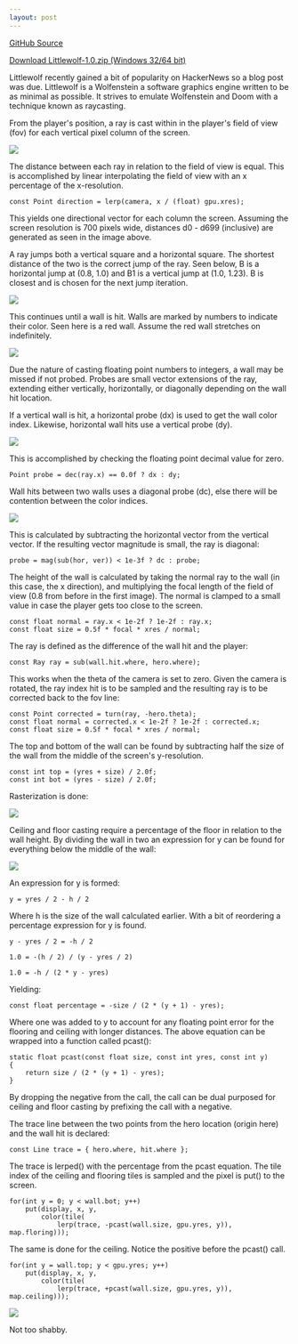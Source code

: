 ```yaml
---
layout: post
---
```


[GitHub Source](https://github.com/glouw/littlewolf)

[Download Littlewolf-1.0.zip (Windows 32/64 bit)](https://github.com/glouw/littlewolf/releases/download/littlewolf-1.0/littlewolf-1.0.zip)

Littlewolf recently gained a bit of popularity on HackerNews so a blog post was due.
Littlewolf is a Wolfenstein a software graphics engine written to be as minimal as possible. It strives to emulate
Wolfenstein and Doom with a technique known as raycasting.

From the player's position, a ray is cast within in the player's field of view (fov) for each vertical pixel column of the screen.

![](/images/lw/1.PNG)

The distance between each ray in relation to the field of view is equal. This is accomplished by linear
interpolating the field of view with an x percentage of the x-resolution.

    const Point direction = lerp(camera, x / (float) gpu.xres);

This yields one directional vector for each column the screen. Assuming the screen resolution is 700 pixels wide,
distances d0 - d699 (inclusive) are generated as seen in the image above.

A ray jumps both a vertical square and a horizontal square. The shortest distance of the two is the correct jump of the ray.
Seen below, B is a horizontal jump at (0.8, 1.0) and B1 is a vertical jump at (1.0, 1.23). B is closest and is chosen
for the next jump iteration.

![](/images/lw/2.PNG)

This continues until a wall is hit. Walls are marked by numbers to indicate their color. Seen here is a red wall.
Assume the red wall stretches on indefinitely.

![](/images/lw/3.PNG)

Due the nature of casting floating point numbers to integers, a wall may be missed if not probed.
Probes are small vector extensions of the ray, extending either vertically, horizontally, or diagonally
depending on the wall hit location.

If a vertical wall is hit, a horizontal probe (dx) is used to get the wall color index. Likewise, horizontal wall hits use a vertical probe (dy).

![](/images/lw/4.PNG)

This is accomplished by checking the floating point decimal value for zero.

    Point probe = dec(ray.x) == 0.0f ? dx : dy;

Wall hits between two walls uses a diagonal probe (dc), else there will be contention between the color indices.

![](/images/lw/5.PNG)

This is calculated by subtracting the horizontal vector from the vertical vector. If the resulting vector magnitude is small, the ray is diagonal:

    probe = mag(sub(hor, ver)) < 1e-3f ? dc : probe;

The height of the wall is calculated by taking the normal ray to the wall (in this case, the x direction), and multiplying the
focal length of the field of view (0.8 from before in the first image). The normal is clamped to a small value in case the player
gets too close to the screen.

    const float normal = ray.x < 1e-2f ? 1e-2f : ray.x;
    const float size = 0.5f * focal * xres / normal;

The ray is defined as the difference of the wall hit and the player:

    const Ray ray = sub(wall.hit.where, hero.where);

This works when the theta of the camera is set to zero. Given the camera is rotated,
the ray index hit is to be sampled and the resulting ray is to be corrected back to the fov line:

    const Point corrected = turn(ray, -hero.theta);
    const float normal = corrected.x < 1e-2f ? 1e-2f : corrected.x;
    const float size = 0.5f * focal * xres / normal;

The top and bottom of the wall can be found by subtracting half the size of the wall from the middle of the screen's y-resolution.

    const int top = (yres + size) / 2.0f;
    const int bot = (yres - size) / 2.0f;

Rasterization is done:

![](/images/lw/9.PNG)

Ceiling and floor casting require a percentage of the floor in relation to the wall height. By dividing the wall in two an expression for y can be
found for everything below the middle of the wall:

![](/images/lw/12.PNG)

An expression for y is formed:

    y = yres / 2 - h / 2

Where h is the size of the wall calculated earlier. With a bit of reordering a percentage expression for y is found.

    y - yres / 2 = -h / 2

    1.0 = -(h / 2) / (y - yres / 2)

    1.0 = -h / (2 * y - yres)

Yielding:

    const float percentage = -size / (2 * (y + 1) - yres);

Where one was added to y to account for any floating point error for the flooring and ceiling with longer distances.
The above equation can be wrapped into a function called pcast():

    static float pcast(const float size, const int yres, const int y)
    {
        return size / (2 * (y + 1) - yres);
    }

By dropping the negative from the call, the call can be dual purposed for ceiling and floor casting by prefixing the call with a negative.

The trace line between the two points from the hero location (origin here) and the wall hit is declared:

    const Line trace = { hero.where, hit.where };

The trace is lerped() with the percentage from the pcast equation. The tile index of the ceiling and flooring tiles is sampled
and the pixel is put() to the screen.

    for(int y = 0; y < wall.bot; y++)
        put(display, x, y,
            color(tile(
                lerp(trace, -pcast(wall.size, gpu.yres, y)), map.floring)));

The same is done for the ceiling. Notice the positive before the pcast() call.

    for(int y = wall.top; y < gpu.yres; y++)
        put(display, x, y,
            color(tile(
                lerp(trace, +pcast(wall.size, gpu.yres, y)), map.ceiling)));

![](/images/lw/11.PNG)

Not too shabby.
